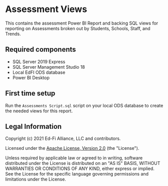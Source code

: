 # Assessment Views

This contains the assessment Power BI Report and backing SQL views
for reporting on Assessments broken out by Students, Schools, Staff, and Trends.

## Required components

- SQL Server 2019 Express
- SQL Server Management Studio 18
- Local EdFI ODS database
- Power BI Desktop

## First time setup

Run the `Assessments Script.sql` script on your local ODS database to create the needed
views for this report.

## Legal Information

Copyright (c) 2021 Ed-Fi Alliance, LLC and contributors.

Licensed under the [Apache License, Version 2.0](LICENSE) (the "License").

Unless required by applicable law or agreed to in writing, software distributed
under the License is distributed on an "AS IS" BASIS, WITHOUT WARRANTIES OR
CONDITIONS OF ANY KIND, either express or implied. See the License for the
specific language governing permissions and limitations under the License.
